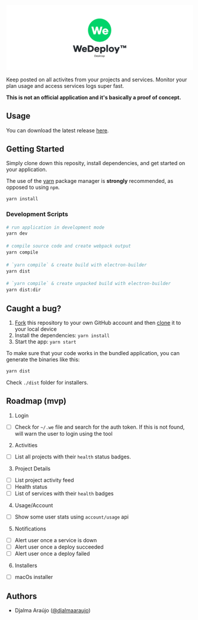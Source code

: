 ![Banner](https://raw.githubusercontent.com/djalmaaraujo/wedeploy-desktop/master/banner.png?token=AAANSjEZcT_bXeWvhmx-ntTGVBqpIhJfks5Z6oIUwA%3D%3D)

Keep posted on all activites from your projects and services. Monitor your plan usage and access services logs super fast.

**This is not an official application and it's basically a proof of concept.**

## Usage

You can download the latest release [here](https://github.com/djalmaaraujo/wedeploy-desktop/releases).


## Getting Started
Simply clone down this reposity, install dependencies, and get started on your application.

The use of the [yarn](https://yarnpkg.com/) package manager is **strongly** recommended, as opposed to using `npm`.

```bash
yarn install
```

### Development Scripts

```bash
# run application in development mode
yarn dev

# compile source code and create webpack output
yarn compile

# `yarn compile` & create build with electron-builder
yarn dist

# `yarn compile` & create unpacked build with electron-builder
yarn dist:dir
```

## Caught a bug?

1. [Fork](https://help.github.com/articles/fork-a-repo/) this repository to your own GitHub account and then [clone](https://help.github.com/articles/cloning-a-repository/) it to your local device
2. Install the dependencies: `yarn install`
3. Start the app: `yarn start`

To make sure that your code works in the bundled application, you can generate the binaries like this:

```bash
yarn dist
```

Check `./dist` folder for installers.

## Roadmap (mvp)

1. Login
- [ ] Check for `~/.we` file and search for the auth token. If this is not found, will warn the user to login using the tool

2. Activities
- [ ] List all projects with their `health` status badges.

3. Project Details
- [ ] List project activity feed
- [ ] Health status
- [ ] List of services with their `health` badges

4. Usage/Account
- [ ] Show some user stats using `account/usage` api

5. Notifications
- [ ] Alert user once a service is down
- [ ] Alert user once a deploy succeeded
- [ ] Alert user once a deploy failed

6. Installers
- [ ] macOs installer


## Authors

- Djalma Araújo ([@djalmaaraujo](https://twitter.com/djalmaaraujo))
